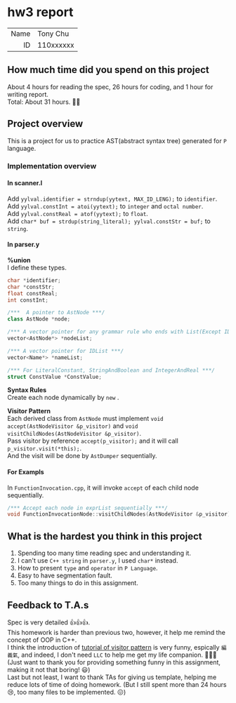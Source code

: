 # hw3 report

|||
|-:|:-|
|Name|Tony Chu|
|ID|110xxxxxx|

## How much time did you spend on this project

About 4 hours for reading the spec, 26 hours for coding, and 1 hour for writing report. \
Total: About 31 hours. 😵‍💫

## Project overview

This is a project for us to practice AST(abstract syntax tree) generated for `P` language.
### Implementation overview 
#### In **scanner.l**
Add ```yylval.identifier = strndup(yytext, MAX_ID_LENG);``` to `identifier`. \
Add `yylval.constInt = atoi(yytext);` to `integer` and `octal number`. \
Add `yylval.constReal = atof(yytext);` to `float`. \
Add `char* buf = strdup(string_literal); yylval.constStr = buf;` to `string`.
#### In **parser.y**
**%union** \
I define these types. 
```c++ 
char *identifier;
char *constStr; 
float constReal;
int constInt;

/***  A pointer to AstNode ***/
class AstNode *node; 

/*** A vector pointer for any grammar rule who ends with List(Except IDList, I used nameList instead) or s ***/
vector<AstNode*> *nodeList;

/*** A vector pointer for IDList ***/
vector<Name*> *nameList;

/*** For LiteralConstant, StringAndBoolean and IntegerAndReal ***/
struct ConstValue *ConstValue;
```
**Syntax Rules** \
Create each node dynamically by ```new``` .

**Visitor Pattern** \
Each derived class from ```AstNode``` must implement ```void accept(AstNodeVisitor &p_visitor)``` and ```void visitChildNodes(AstNodeVisitor &p_visitor)```. \
Pass visitor by reference ```accept(p_visitor);``` and it will call ```p_visitor.visit(*this);```. \
And the visit will be done by ```AstDumper``` sequentially.
#### For Exampls
In ```FunctionInvocation.cpp```, it will invoke ```accept``` of each child node sequentially.
```c++
/*** Accept each node in exprList sequentially ***/
void FunctionInvocationNode::visitChildNodes(AstNodeVisitor &p_visitor) { if(exprList){ for(auto &expr : *exprList) { expr->accept(p_visitor); } } }
```

## What is the hardest you think in this project

1. Spending too many time reading spec and understanding it. 
2. I can't use ```C++ string``` in ```parser.y```, I used ```char*``` instead. 
3. How to present ```type``` and ```operator``` in ```P Language```. 
4. Easy to have segmentation fault.
5. Too many things to do in this assignment.

## Feedback to T.A.s
Spec is very detailed 👍👍👍. \
This homework is harder than previous two, however, it help me remind the concept of OOP in C++. \
I think the introduction of [tutorial of visitor pattern](../tutorial/) is very funny, espically ```編義氣```, and indeed, I don't
need ```LLC``` to help me get my life companion. 🤣🤣🤣 (Just want to thank you for providing something funny in this assignment, making it not that boring! 😃) \
Last but not least, I want to thank TAs for giving us template, helping me reduce lots of time of doing homework. (But I still spent more than 24 hours 😢, too many files to be implemented. 😖) 
